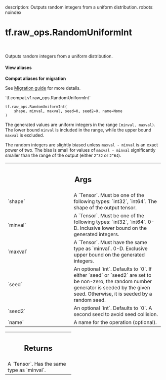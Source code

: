 description: Outputs random integers from a uniform distribution.
robots: noindex

# tf.raw_ops.RandomUniformInt

<!-- Insert buttons and diff -->

<table class="tfo-notebook-buttons tfo-api nocontent" align="left">

</table>



Outputs random integers from a uniform distribution.


<section class="expandable">
  <h4 class="showalways">View aliases</h4>
  <p>
<b>Compat aliases for migration</b>
<p>See
<a href="https://www.tensorflow.org/guide/migrate">Migration guide</a> for
more details.</p>
<p>`tf.compat.v1.raw_ops.RandomUniformInt`</p>
</p>
</section>

<pre class="devsite-click-to-copy prettyprint lang-py tfo-signature-link">
<code>tf.raw_ops.RandomUniformInt(
    shape, minval, maxval, seed=0, seed2=0, name=None
)
</code></pre>



<!-- Placeholder for "Used in" -->

The generated values are uniform integers in the range `[minval, maxval)`.
The lower bound `minval` is included in the range, while the upper bound
`maxval` is excluded.

The random integers are slightly biased unless `maxval - minval` is an exact
power of two.  The bias is small for values of `maxval - minval` significantly
smaller than the range of the output (either `2^32` or `2^64`).

<!-- Tabular view -->
 <table class="responsive fixed orange">
<colgroup><col width="214px"><col></colgroup>
<tr><th colspan="2"><h2 class="add-link">Args</h2></th></tr>

<tr>
<td>
`shape`<a id="shape"></a>
</td>
<td>
A `Tensor`. Must be one of the following types: `int32`, `int64`.
The shape of the output tensor.
</td>
</tr><tr>
<td>
`minval`<a id="minval"></a>
</td>
<td>
A `Tensor`. Must be one of the following types: `int32`, `int64`.
0-D.  Inclusive lower bound on the generated integers.
</td>
</tr><tr>
<td>
`maxval`<a id="maxval"></a>
</td>
<td>
A `Tensor`. Must have the same type as `minval`.
0-D.  Exclusive upper bound on the generated integers.
</td>
</tr><tr>
<td>
`seed`<a id="seed"></a>
</td>
<td>
An optional `int`. Defaults to `0`.
If either `seed` or `seed2` are set to be non-zero, the random number
generator is seeded by the given seed.  Otherwise, it is seeded by a
random seed.
</td>
</tr><tr>
<td>
`seed2`<a id="seed2"></a>
</td>
<td>
An optional `int`. Defaults to `0`.
A second seed to avoid seed collision.
</td>
</tr><tr>
<td>
`name`<a id="name"></a>
</td>
<td>
A name for the operation (optional).
</td>
</tr>
</table>



<!-- Tabular view -->
 <table class="responsive fixed orange">
<colgroup><col width="214px"><col></colgroup>
<tr><th colspan="2"><h2 class="add-link">Returns</h2></th></tr>
<tr class="alt">
<td colspan="2">
A `Tensor`. Has the same type as `minval`.
</td>
</tr>

</table>

